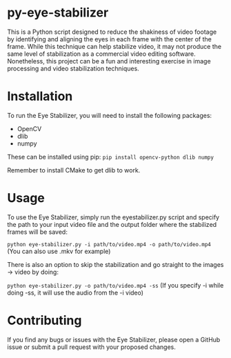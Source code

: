 # py-eye-stabilizer
This is a Python script designed to reduce the shakiness of video footage by identifying and aligning the eyes in each frame with the center of the frame. While this technique can help stabilize video, it may not produce the same level of stabilization as a commercial video editing software. Nonetheless, this project can be a fun and interesting exercise in image processing and video stabilization techniques.

# Installation
To run the Eye Stabilizer, you will need to install the following packages:
* OpenCV
* dlib
* numpy

These can be installed using pip:
`pip install opencv-python dlib numpy`

Remember to install CMake to get dlib to work.

# Usage
To use the Eye Stabilizer, simply run the eyestabilizer.py script and specify the path to your input video file and the output folder where the stabilized frames will be saved:

`python eye-stabilizer.py -i path/to/video.mp4 -o path/to/video.mp4` (You can also use .mkv for example)

There is also an option to skip the stabilization and go straight to the images -> video by doing:

`python eye-stabilizer.py -o path/to/video.mp4 -ss` (If you specify -i while doing -ss, it will use the audio from the -i video)

# Contributing
If you find any bugs or issues with the Eye Stabilizer, please open a GitHub issue or submit a pull request with your proposed changes.
